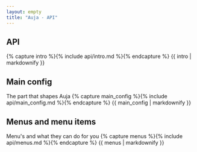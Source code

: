 ```yaml
---
layout: empty
title: "Auja - API"
---
```


<div class="blog-item bg-white">
	<div class="avatar"></div>
	<div class="timeline"></div>
	<h2 class="text-blue uppercase">API</h2>
	{% capture intro %}{% include api/intro.md %}{% endcapture %}
	{{ intro | markdownify }}
	<div class="devider-line"></div>
</div>

<div class="blog-item bg-white">
	<div class="avatar"></div>
	<div class="timeline"></div>
	<h2 class="text-blue uppercase">Main config</h2>
	<span class="categories">The part that shapes Auja</span>
	{% capture main_config %}{% include api/main_config.md %}{% endcapture %}
	{{ main_config | markdownify }}
	<div class="devider-line"></div>
</div>

<div class="blog-item bg-white">
	<div class="avatar"></div>
	<div class="timeline"></div>
	<h2 class="text-blue uppercase">Menus and menu items</h2>
	<span class="categories">Menu's and what they can do for you</span>
	{% capture menus %}{% include api/menus.md %}{% endcapture %}
	{{ menus | markdownify }}
	<div class="devider-line"></div>
</div>

